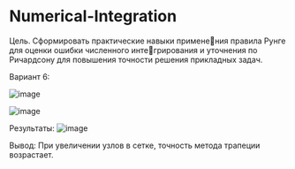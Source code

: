 # Numerical-Integration

Цель. Сформировать практические навыки применения правила Рунге для оценки ошибки численного интегрирования и уточнения по Ричардсону для повышения 
точности решения прикладных задач.

Вариант 6:

![image](https://github.com/user-attachments/assets/b83b1e2e-584b-4bb9-ae2e-75a60b2a1c89)

![image](https://github.com/user-attachments/assets/0d328360-82b1-477f-b23e-3cb8d43fefc0)

Результаты:
![image](https://github.com/user-attachments/assets/9efb8129-6b64-44b6-952d-dc8f6183662f)

Вывод:
При увеличении узлов в сетке, точность метода трапеции возрастает.
